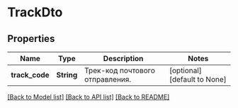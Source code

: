 # TrackDto

## Properties
Name | Type | Description | Notes
------------ | ------------- | ------------- | -------------
**track_code** | **String** | Трек-код почтового отправления. | [optional] [default to None]

[[Back to Model list]](../README.md#documentation-for-models) [[Back to API list]](../README.md#documentation-for-api-endpoints) [[Back to README]](../README.md)


